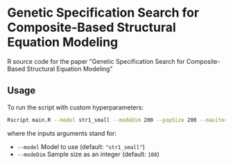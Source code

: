 # Genetic Specification Search for Composite-Based Structural Equation Modeling

R source code for the paper "Genetic Specification Search for Composite-Based Structural Equation Modeling"

## Usage
To run the script with custom hyperparameters:
```bash
Rscript main.R --model str1_small --modeDim 200 --popSize 200 --maxiter 100 --pcrossover 0.8 --seed_start 0 --seed_end 99

```

where the inputs arguments stand for: 
* `--model` Model to use (default: `"str1_small"`)
* `--modeDim` Sample size as an integer (default: `100`)
